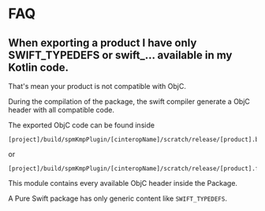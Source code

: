 # FAQ

## **When exporting a product I have only SWIFT_TYPEDEFS or swift_... available in my Kotlin code.**

That's mean your product is not compatible with ObjC.

During the compilation of the package, the swift compiler generate a ObjC header with all compatible code.

The exported ObjC code can be found inside
```
[project]/build/spmKmpPlugin/[cinteropName]/scratch/release/[product].build/module.modulemap

```

or

```
[project]/build/spmKmpPlugin/[cinteropName]/scratch/release/[product].framework/Modules/module.modulemap
```

This module contains every available ObjC header inside the Package.

A Pure Swift package has only generic content like `SWIFT_TYPEDEFS`.
